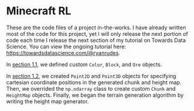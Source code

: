 # Minecraft RL

These are the code files of a project in-the-works. I have already written most of the code for this project, yet I will only release the next portion of code each time I release the next section of my tutorial on Towards Data Science. You can view the ongoing tutorial here: https://towardsdatascience.com/@ryanrudes.

In [section 1.1](https://medium.com/@ryanrudes/minecraft-rl-part-1-1-416fc555bc26), we defined custom `Color`, `Block`, and `Ore` objects.

In [section 1.2](https://medium.com/@ryanrudes/minecraft-rl-part-1-2-5de7844001e7), we created `Point2D` and `Point3D` objects for specifying cartesian coordinate positions in the generated chunk and height map. Then, we overrided the `np.ndarray` class to create custom `Chunk` and `HeightMap` objects. Finally, we began the terrain generation algorithm by writing the height map generator.
